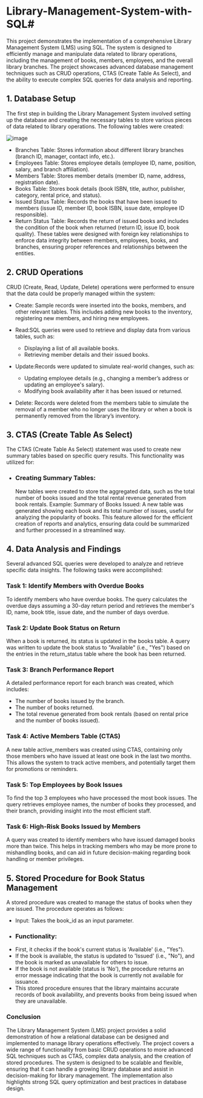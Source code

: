 # Library-Management-System-with-SQL#
This project demonstrates the implementation of a comprehensive Library Management System (LMS) using SQL. The system is designed to efficiently manage and manipulate data related to library operations, including the management of books, members, employees, and the overall library branches. The project showcases advanced database management techniques such as CRUD operations, CTAS (Create Table As Select), and the ability to execute complex SQL queries for data analysis and reporting.

## 1. Database Setup
The first step in building the Library Management System involved setting up the database and creating the necessary tables to store various pieces of data related to library operations. The following tables were created:

  ![image](https://github.com/user-attachments/assets/b9327ebb-0e1e-4f03-9228-b831c3f5b479)

-  Branches Table: Stores information about different library branches (branch ID, manager, contact info, etc.).
-  Employees Table: Stores employee details (employee ID, name, position, salary, and branch affiliation).
-  Members Table: Stores member details (member ID, name, address, registration date).
-  Books Table: Stores book details (book ISBN, title, author, publisher, category, rental price, and status).
-  Issued Status Table: Records the books that have been issued to members (issue ID, member ID, book ISBN, issue date, employee ID responsible).
-  Return Status Table: Records the return of issued books and includes the condition of the book when returned (return ID, issue ID, book quality).
These tables were designed with foreign key relationships to enforce data integrity between members, employees, books, and branches, ensuring proper references and relationships between the entities.

## 2. CRUD Operations
  CRUD (Create, Read, Update, Delete) operations were performed to ensure that the data could be properly managed within the system:
- Create: Sample records were inserted into the books, members, and other relevant tables. This includes adding new books to the inventory, registering new members, and hiring new employees.
- Read:SQL queries were used to retrieve and display data from various tables, such as:
  - Displaying a list of all available books.
  - Retrieving member details and their issued books.

- Update:Records were updated to simulate real-world changes, such as:
  - Updating employee details (e.g., changing a member’s address or updating an employee's salary).
  - Modifying book availability after it has been issued or returned.
  
- Delete: Records were deleted from the members table to simulate the removal of a member who no longer uses the library or when a book is permanently removed from the library’s inventory.

## 3. CTAS (Create Table As Select)
The CTAS (Create Table As Select) statement was used to create new summary tables based on specific query results. This functionality was utilized for:

- ### Creating Summary Tables:
  New tables were created to store the aggregated data, such as the total number of books issued and the total rental revenue generated from book rentals.
  Example:
  Summary of Books Issued: A new table was generated showing each book and its total number of issues, useful for analyzing the popularity of books.
  This feature allowed for the efficient creation of reports and analytics, ensuring data could be summarized and further processed in a streamlined way.

## 4. Data Analysis and Findings
Several advanced SQL queries were developed to analyze and retrieve specific data insights. The following tasks were accomplished:

### Task 1: Identify Members with Overdue Books
To identify members who have overdue books. The query calculates the overdue days assuming a 30-day return period and retrieves the member's ID, name, book title, issue date, and the number of days overdue.

### Task 2: Update Book Status on Return
When a book is returned, its status is updated in the books table. A query was written to update the book status to "Available" (i.e., "Yes") based on the entries in the return_status table where the book has been returned.

### Task 3: Branch Performance Report
A detailed performance report for each branch was created, which includes:

- The number of books issued by the branch.
- The number of books returned.
- The total revenue generated from book rentals (based on rental price and the number of books issued).
### Task 4: Active Members Table (CTAS)
A new table active_members was created using CTAS, containing only those members who have issued at least one book in the last two months. This allows the system to track active members, and potentially target them for promotions or reminders.

### Task 5: Top Employees by Book Issues
To find the top 3 employees who have processed the most book issues. The query retrieves employee names, the number of books they processed, and their branch, providing insight into the most efficient staff.

### Task 6: High-Risk Books Issued by Members
A query was created to identify members who have issued damaged books more than twice. This helps in tracking members who may be more prone to mishandling books, and can aid in future decision-making regarding book handling or member privileges.

## 5. Stored Procedure for Book Status Management
A stored procedure was created to manage the status of books when they are issued. The procedure operates as follows:

- Input: Takes the book_id as an input parameter.
- ### Functionality:
- First, it checks if the book's current status is 'Available' (i.e., "Yes").
- If the book is available, the status is updated to 'Issued' (i.e., "No"), and the book is marked as unavailable for others to issue.
- If the book is not available (status is 'No'), the procedure returns an error message indicating that the book is currently not available for issuance.
- This stored procedure ensures that the library maintains accurate records of book availability, and prevents books from being issued when they are unavailable.

### Conclusion
The Library Management System (LMS) project provides a solid demonstration of how a relational database can be designed and implemented to manage library operations effectively. The project covers a wide range of functionality from basic CRUD operations to more advanced SQL techniques such as CTAS, complex data analysis, and the creation of stored procedures. The system is designed to be scalable and flexible, ensuring that it can handle a growing library database and assist in decision-making for library management. The implementation also highlights strong SQL query optimization and best practices in database design.
